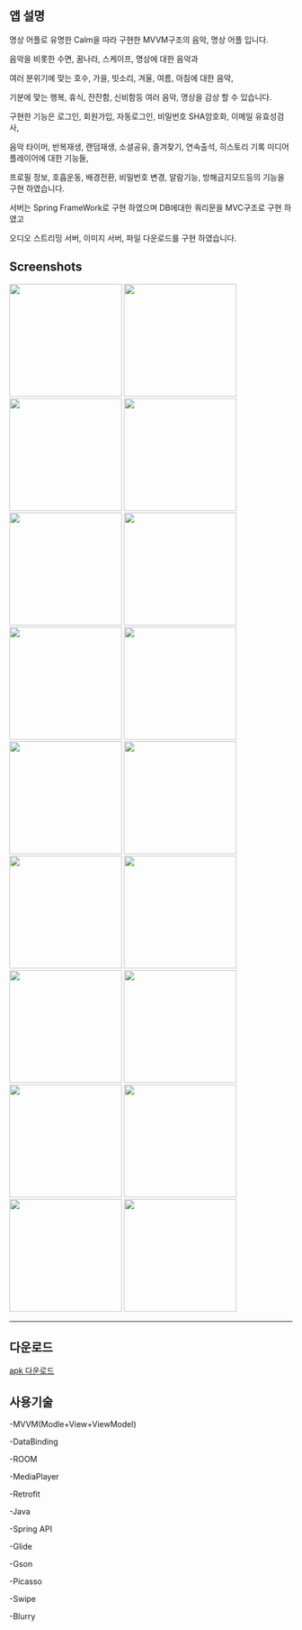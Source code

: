 앱 설명
-------------------
명상 어플로 유명한 Calm을 따라 구현한 MVVM구조의 음악, 명상 어플 입니다.      

음악을 비롯한 수면, 꿈나라, 스케이프, 명상에 대한 음악과    

여러 분위기에 맞는 호수, 가을, 빗소리, 겨울, 여름, 아침에 대한 음악,   

기분에 맞는 행복, 휴식, 잔잔함, 신비함등 여러 음악, 명상을 감상 할 수 있습니다.   

구현한 기능은 로그인, 회원가입, 자동로그인, 비밀번호 SHA암호화, 이메일 유효성검사,   

음악 타이머, 반복재생, 랜덤재생, 소셜공유, 즐겨찾기, 연속출석, 히스토리 기록 미디어 플레이어에 대한 기능들,     

프로필 정보, 호흡운동, 배경전환, 비밀번호 변경, 알람기능, 방해금지모드등의 기능을 구현 하였습니다.
 
서버는 Spring FrameWork로 구현 하였으며 DB에대한 쿼리문을 MVC구조로 구현 하였고    

오디오 스트리밍 서버, 이미지 서버, 파일 다운로드를 구현 하였습니다.


Screenshots
-----------------

<div>
 <img width="200" src="http://these9909.cafe24.com/images/33.png">
  
<img width="200" src="http://these9909.cafe24.com/images/11.png">
  

<img width="200" src="http://these9909.cafe24.com/images/12.png">
  
<img width="200" src="http://these9909.cafe24.com/images/13.png">


<img width="200" src="http://these9909.cafe24.com/images/14.png">

<img width="200" src="http://these9909.cafe24.com/images/15.png">

<img width="200" src="http://these9909.cafe24.com/images/16.png">

<img width="200" src="http://these9909.cafe24.com/images/17.png">

<img width="200" src="http://these9909.cafe24.com/images/21.png">

<img width="200" src="http://these9909.cafe24.com/images/22.png">

<img width="200" src="http://these9909.cafe24.com/images/23.png">

<img width="200" src="http://these9909.cafe24.com/images/24.png">

<img width="200" src="http://these9909.cafe24.com/images/25.png">

<img width="200" src="http://these9909.cafe24.com/images/26.png">

<img width="200" src="http://these9909.cafe24.com/images/27.png">

<img width="200" src="http://these9909.cafe24.com/images/28.png">

<img width="200" src="http://these9909.cafe24.com/images/31.png">

<img width="200" src="http://these9909.cafe24.com/images/32.png">

  
</div>

--------------------

다운로드    
--------------------
<a href="http://these9909.cafe24.com/apkdownlod2">     
apk 다운로드 </a>

사용기술 
---------------------

-MVVM(Modle+View+ViewModel)        

-DataBinding      

-ROOM      

-MediaPlayer      

-Retrofit      

-Java      

-Spring API

-Glide

-Gson

-Picasso

-Swipe

-Blurry






 
